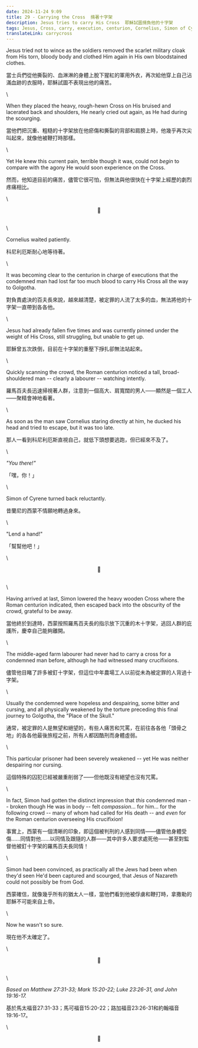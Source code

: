 ```yaml
---
date: 2024-11-24 9:09
title: 29 - Carrying the Cross  揹著十字架
description: Jesus tries to carry His Cross  耶穌試圖揹負他的十字架
tags: Jesus, Cross, carry, execution, centurion, Cornelius, Simon of Cyrene, Golgotha
translateLink: carrycross
---
```


Jesus tried not to wince as the soldiers removed the scarlet military cloak from His torn, bloody body and clothed Him again in His own bloodstained clothes. 

當士兵們從他撕裂的、血淋淋的身體上脫下猩紅的軍用外衣，再次給他穿上自己沾滿血跡的衣服時，耶穌試圖不表現出他的痛苦。

\

When they placed the heavy, rough-hewn Cross on His bruised and lacerated back and shoulders, He nearly cried out again, as He had during the scourging.

當他們把沉重、粗糙的十字架放在他瘀傷和撕裂的背部和肩膀上時，他幾乎再次尖叫起來，就像他被鞭打時那樣。

\

Yet He knew this current pain, terrible though it was, could not *begin* to compare with the agony He would soon experience on the Cross. 

然而，他知道目前的痛苦，儘管它很可怕，但無法與他很快在十字架上經歷的劇烈疼痛相比。

\

<center>💠</center>

\
\

Cornelius waited patiently. 

科尼利厄斯耐心地等待著。

\

It was becoming clear to the centurion in charge of executions that the condemned man had lost far too much blood to carry His Cross all the way to Golgotha.

對負責處決的百夫長來說，越來越清楚，被定罪的人流了太多的血，無法將他的十字架一直帶到各各他。

\

Jesus had already fallen five times and was currently pinned under the weight of His Cross, still struggling, but unable to get up. 

耶穌曾五次跌倒，目前在十字架的重壓下掙扎卻無法站起來。

\

Quickly scanning the crowd, the Roman centurion noticed a tall, broad-shouldered man -- clearly a labourer -- watching intently.

羅馬百夫長迅速掃視著人群，注意到一個高大、肩寬闊的男人——顯然是一個工人——聚精會神地看著。

\

As soon as the man saw Cornelius staring directly at him, he ducked his head and tried to escape, but it was too late.

那人一看到科尼利厄斯直視自己，就低下頭想要逃跑，但已經來不及了。

\

*"You there!"* 

「嘿，你！」

\

Simon of Cyrene turned back reluctantly.

昔蘭尼的西蒙不情願地轉過身來。

\

"Lend a hand!"

「幫幫他吧！」

\

<center>💠</center>

\
\

Having arrived at last, Simon lowered the heavy wooden Cross where the Roman centurion indicated, then escaped back into the obscurity of the crowd, grateful to be away.

當他終於到達時，西蒙按照羅馬百夫長的指示放下沉重的木十字架，逃回人群的庇護所，慶幸自己能夠離開。

\

The middle-aged farm labourer had never had to carry a cross for a condemned man before, although he had witnessed many crucifixions. 

儘管他目睹了許多被釘十字架，但這位中年農場工人以前從未為被定罪的人背過十字架。

\

Usually the condemned were hopeless and despairing, some bitter and cursing, and all physically weakened by the torture preceding this final journey to Golgotha, the "Place of the Skull." 

通常，被定罪的人是無望和絕望的，有些人痛苦和咒罵，在前往各各他「頭骨之地」的各各他最後旅程之前，所有人都因酷刑而身體虛弱。

\

This particular prisoner had been severely weakened -- yet He was neither despairing nor cursing.

這個特殊的囚犯已經被嚴重削弱了——但他既沒有絕望也沒有咒罵。

\

In fact, Simon had gotten the distinct impression that *this* condemned man -- broken though He was in body -- felt *compassion*... for him... for the following crowd -- many of whom had called for His death -- and *even* for the Roman centurion overseeing His crucifixion!

事實上，西蒙有一個清晰的印象，即這個被判刑的人感到同情——儘管他身體受傷......同情對他......以同情及跟隨的人群——其中許多人要求處死他——甚至對監督他被釘十字架的羅馬百夫長同情！

\

Simon had been convinced, as practically all the Jews had been when they'd seen He'd been captured and scourged, that Jesus of Nazareth could not possibly be from God. 

西蒙確信，就像幾乎所有的猶太人一樣，當他們看到他被俘虜和鞭打時，拿撒勒的耶穌不可能來自上帝。

\

Now he wasn't so sure. 

現在他不太確定了。

\

<center>💠</center>

\
\

*Based on Matthew 27:31-33; Mark 15:20-22; Luke 23:26-31, and John 19:16-17.* 

基於馬太福音27:31-33；馬可福音15:20-22；路加福音23:26-31和約翰福音19:16-17。

\

<center>💠</center>
